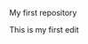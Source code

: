 My first repository

This is my first edit


<!---
Hell-Boy-007/Hell-Boy-007 is a ✨ special ✨ repository because its `README.md` (this file) appears on your GitHub profile.
You can click the Preview link to take a look at your changes.
--->
